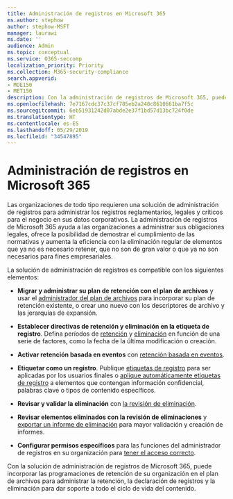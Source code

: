 ```yaml
---
title: Administración de registros en Microsoft 365
ms.author: stephow
author: stephow-MSFT
manager: laurawi
ms.date: ''
audience: Admin
ms.topic: conceptual
ms.service: O365-seccomp
localization_priority: Priority
ms.collection: M365-security-compliance
search.appverid:
- MOE150
- MET150
description: Con la administración de registros de Microsoft 365, puede aplicar las programaciones de retención específicas de su organización en un plan de archivos para administrar la retención, la declaración de registros y la eliminación para dar soporte al ciclo de vida completo del contenido.
ms.openlocfilehash: 7e7167cdc37c37cf785eb2a248c8610661ba7f5c
ms.sourcegitcommit: 6eb51931242d07abde2e37f1bd57d13bc724f0de
ms.translationtype: HT
ms.contentlocale: es-ES
ms.lasthandoff: 05/29/2019
ms.locfileid: "34547895"
---
```

# <a name="records-management-in-microsoft-365"></a>Administración de registros en Microsoft 365

Las organizaciones de todo tipo requieren una solución de administración de registros para administrar los registros reglamentarios, legales y críticos para el negocio en sus datos corporativos. La administración de registros de Microsoft 365 ayuda a las organizaciones a administrar sus obligaciones legales, ofrece la posibilidad de demostrar el cumplimiento de las normativas y aumenta la eficiencia con la eliminación regular de elementos que ya no es necesario retener, que no son de gran valor o que ya no son necesarios para fines empresariales.

La solución de administración de registros es compatible con los siguientes elementos:

-   **Migrar y administrar su plan de retención con el plan de archivos** y usar el [administrador del plan de archivos](file-plan-manager.md) para incorporar su plan de retención existente, o crear uno nuevo con los descriptores de archivo y las jerarquías de expansión.

-   **Establecer directivas de retención y eliminación en la etiqueta de registro**. Defina períodos de [retención](retention-policies.md#retaining-content-for-a-specific-period-of-time) y [eliminación](retention-policies.md#deleting-content-thats-older-than-a-specific-age) en función de una serie de factores, como la fecha de la última modificación o creación.

-   **Activar retención basada en eventos** con [retención basada en eventos](event-driven-retention.md).

-   **Etiquetar como un registro**. Publique [etiquetas de registro](labels.md#using-retention-labels-for-records-management) para ser aplicadas por los usuarios finales o [aplique automáticamente etiquetas de registro](labels.md#applying-a-retention-label-automatically-based-on-conditions) a elementos que contengan información confidencial, palabras clave o tipos de contenido específicos.

-   **Revisar y validar la eliminación** con [la revisión de eliminación](disposition-reviews.md).

-   **Revisar elementos eliminados con la revisión de eliminaciones** y [exportar un informe de eliminación](disposition-reviews.md#export-the-disposition-items) para mayor validación y creación de informes.

-   **Configurar permisos específicos** para las funciones del administrador de registros en su organización para [tener el acceso correcto](permissions-in-the-security-and-compliance-center.md).

Con la solución de administración de registros de Microsoft 365, puede incorporar las programaciones de retención de su organización en el plan de archivos para administrar la retención, la declaración de registros y la eliminación para dar soporte a todo el ciclo de vida del contenido. 
